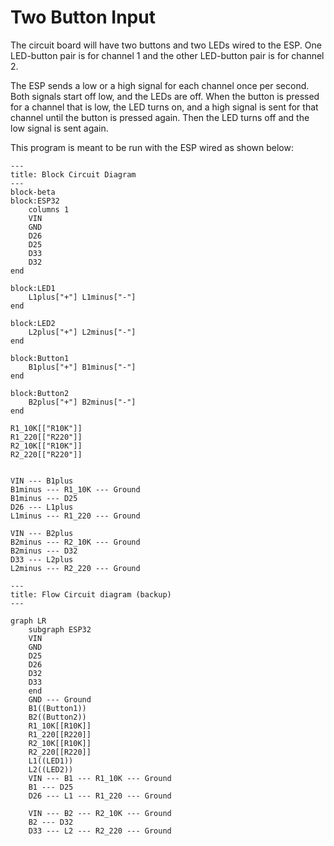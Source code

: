 # Two Button Input

The circuit board will have two buttons and two LEDs wired to the ESP. One LED-button pair is for channel 1 and the other LED-button pair is for channel 2.

The ESP sends a low or a high signal for each channel once per second. Both signals start off low, and the LEDs are off. When the button is pressed for a channel that is low, the LED turns on, and a high signal is sent for that channel until the button is pressed again. Then the LED turns off and the low signal is sent again.

This program is meant to be run with the ESP wired as shown below:
```mermaid
---
title: Block Circuit Diagram
---
block-beta
block:ESP32
	columns 1
	VIN
	GND
	D26
	D25
	D33
	D32
end

block:LED1
	L1plus["+"] L1minus["-"]
end

block:LED2
	L2plus["+"] L2minus["-"]
end

block:Button1
	B1plus["+"] B1minus["-"]
end

block:Button2
	B2plus["+"] B2minus["-"]
end

R1_10K[["R10K"]]
R1_220[["R220"]]
R2_10K[["R10K"]]
R2_220[["R220"]]


VIN --- B1plus
B1minus --- R1_10K --- Ground
B1minus --- D25
D26 --- L1plus
L1minus --- R1_220 --- Ground

VIN --- B2plus
B2minus --- R2_10K --- Ground
B2minus --- D32
D33 --- L2plus
L2minus --- R2_220 --- Ground

```

```mermaid
---
title: Flow Circuit diagram (backup)
---

graph LR
	subgraph ESP32
	VIN
	GND
	D25
	D26
	D32
	D33
	end
	GND --- Ground
	B1((Button1))
	B2((Button2))
	R1_10K[[R10K]]
	R1_220[[R220]]
	R2_10K[[R10K]]
	R2_220[[R220]]
	L1((LED1))
	L2((LED2))
	VIN --- B1 --- R1_10K --- Ground
	B1 --- D25
	D26 --- L1 --- R1_220 --- Ground

	VIN --- B2 --- R2_10K --- Ground
	B2 --- D32
	D33 --- L2 --- R2_220 --- Ground
```
